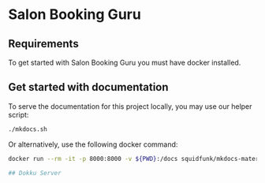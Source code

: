 # Salon Booking Guru

## Requirements

To get started with Salon Booking Guru you must have docker installed.

## Get started with documentation

To serve the documentation for this project locally, you may use our helper
script:
```bash
./mkdocs.sh
```

Or alternatively, use the following docker command:
```bash
docker run --rm -it -p 8000:8000 -v ${PWD}:/docs squidfunk/mkdocs-material

## Dokku Server
